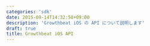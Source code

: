 ```yaml
---
categories: 'sdk'
date: 2015-09-14T14:32:58+09:00
description: 'Growthbeat iOS の API について説明します'
draft: true
title: Growthbeat iOS API
---
```

